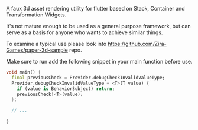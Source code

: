 A faux 3d asset rendering utility for flutter based on Stack, Container and Transformation Widgets.

It's not mature enough to be used as a general purpose framework, but can serve as a basis for anyone who wants to achieve similar things.

To examine a typical use please look into https://github.com/Zira-Games/paper-3d-sample repo.

Make sure to run add the following snippet in your main function before use.

```dart
void main() {
  final previousCheck = Provider.debugCheckInvalidValueType;
  Provider.debugCheckInvalidValueType = <T>(T value) {
    if (value is BehaviorSubject) return;
    previousCheck!<T>(value);
  };
  
  // ...
  
}

```